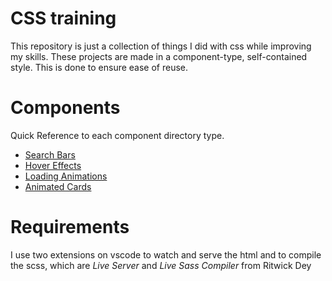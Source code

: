 # CSS training

This repository is just a collection of things I did with css while improving my skills. These projects are made in a component-type, self-contained style. This is done to ensure ease of reuse.

# Components

Quick Reference to each component directory type.

- [Search Bars](/search-bars)
- [Hover Effects](/hover-effects)
- [Loading Animations](/loading-animations)
- [Animated Cards](/cards)

# Requirements

I use two extensions on vscode to watch and serve the html and to compile the scss, which are _Live Server_ and _Live Sass Compiler_ from Ritwick Dey
